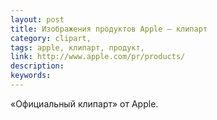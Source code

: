 ```yaml
---
layout: post
title: Изображения продуктов Apple — клипарт
category: clipart, 
tags: apple, клипарт, продукт, 
link: http://www.apple.com/pr/products/
description: 
keywords: 
---
```


<p>«Официальный клипарт» от Apple.</p>
